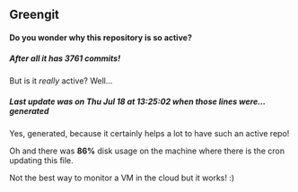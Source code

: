 ## Greengit

#### Do you wonder why this repository is so active?

##### After all it has 3761 commits!

But is it *really* active? Well...

##### Last update was on Thu Jul 18 at 13:25:02 when those lines were... generated

Yes, generated, because it certainly helps a lot to have such an active repo!

Oh and there was **86%** disk usage on the machine
where there is the cron updating this file.

Not the best way to monitor a VM in the cloud but it works! :)
